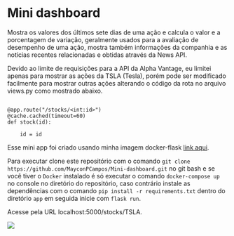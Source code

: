 # Mini dashboard

Mostra os valores dos últimos sete dias de uma ação e calcula o valor e a porcentagem de variação, geralmente
usados para a avaliação de desempenho de uma ação, mostra também informações da companhia e as notícias
recentes relacionadas e obtidas através da News API.

Devido ao limite de requisições para a API da Alpha Vantage, eu limitei apenas para
mostrar as ações da TSLA (Tesla), porém pode ser modificado facilmente para mostrar outras ações
alterando o código da rota no arquivo views.py como mostrado abaixo.

```

@app.route("/stocks/<int:id>")
@cache.cached(timeout=60)
def stock(id):

    id = id

```

Esse mini app foi criado usando minha imagem docker-flask <a href="https://github.com/MayconPCampos/Ambiente-docker-flask">link aqui</a>.

Para executar clone este repositório com o comando `git clone https://github.com/MayconPCampos/Mini-dashboard.git` no git bash
e se você tiver o `Docker` instalado é só executar o comando `docker-compose up` no console no diretório do repositório, 
caso contrário instale as dependências com o comando `pip install -r requirements.txt` dentro do diretório `app` em seguida inicie com `flask run`.

Acesse pela URL localhost:5000/stocks/TSLA.



<img src="https://github.com/MayconPCampos/Mini-dashboard/blob/main/flask/app/static/image/dashboard.jpg?raw=true">
